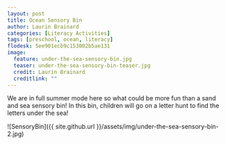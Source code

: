 ```yaml
---
layout: post
title: Ocean Sensory Bin
author: Laurin Brainard
categories: [Literacy Activities]
tags: [preschool, ocean, literacy]
flodesk: 5ee901ecb9c153002b5ae131
image:
  feature: under-the-sea-sensory-bin.jpg
  teaser: under-the-sea-sensory-bin-teaser.jpg
  credit: Laurin Brainard
  creditlink: ""
---  
```

We are in full summer mode here so what could be more fun than a sand and sea sensory bin! In this bin, children will go on a letter hunt to find the letters under the sea! 

![SensoryBin]({{ site.github.url }}/assets/img/under-the-sea-sensory-bin-2.jpg)
